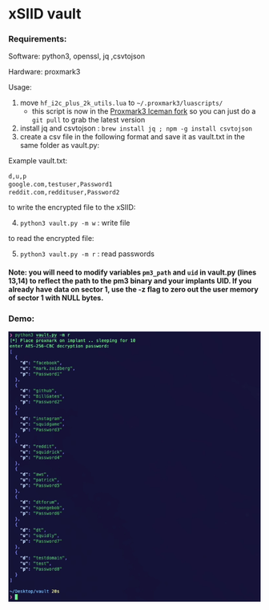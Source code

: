 # xSIID vault

### Requirements:


Software: python3, openssl, jq ,csvtojson

Hardware: proxmark3

Usage:

1.  move `hf_i2c_plus_2k_utils.lua` to `~/.proxmark3/luascripts/`
    - this script is now in the [Proxmark3 Iceman fork](https://github.com/RfidResearchGroup/proxmark3) so you can just do a `git pull` to grab the latest version
2.  install jq and csvtojson : `brew install jq ; npm -g install csvtojson`
3.  create a csv file in the following format and save it as vault.txt in the same folder as vault.py:

Example vault.txt:
```
d,u,p
google.com,testuser,Password1
reddit.com,reddituser,Password2
```
to write the encrypted file to the xSIID:

4.  `python3 vault.py -m w` : write file

to read the encrypted file:

5.  `python3 vault.py -m r` : read passwords


#### Note: you will need to modify variables `pm3_path` and `uid` in vault.py (lines 13,14) to reflect the path to the pm3 binary and your implants UID. If you already have data on sector 1, use the -z flag to zero out the user memory of sector 1 with NULL bytes.

### Demo:

![xSIID Vault](/demo.png)
